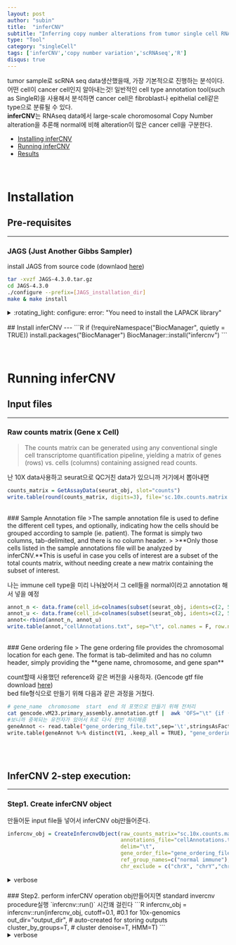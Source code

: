 ```yaml
---
layout: post
author: "subin"
title:  "inferCNV"
subtitle: "Inferring copy number alterations from tumor single cell RNA-seq data"
type: "Tool"
category: "singleCell"
tags: ['inferCNV','copy number variation','scRNAseq','R']
disqus: true
---
```


tumor sample로 scRNA seq data생산했을때, 가장 기본적으로 진행하는 분석이다. 어떤 cell이 cancer cell인지 알아내는것! 일반적인 cell type annotation tool(such as SingleR)을 사용해서 분석하면 cancer cell은 fibroblast나 epithelial cell같은 type으로 분류될 수 있다. <br/>
**inferCNV**는 RNAseq data에서 large-scale choromosomal Copy Number alteration을 추론해 normal에 비해 alteration이 많은 cancer cell을 구분한다. 
<br/>
- [Installing inferCNV](#installation)
- [Running inferCNV](#running-infercnv)
- [Results](#results)
<br/><br/><br/>

# Installation
## Pre-requisites
---
### JAGS (Just Another Gibbs Sampler)
install JAGS from source code (downlaod [here](https://sourceforge.net/projects/mcmc-jags/files/JAGS/4.x/Source/))
```bash
tar -xvzf JAGS-4.3.0.tar.gz
cd JAGS-4.3.0
./configure --prefix=[JAGS_installation_dir]
make & make install
```
<details>
<summary>:rotating_light: configure: error: "You need to install the LAPACK library"</summary>
<div markdown="1">
```bash
...
checking for cheev_ in -llapack_rs6k... no
configure: error: "You need to install the LAPACK library"
```
configuration하는 도중에 위와 같은 error가 나면, `lapack` 설치해준다 (download source from [here](https://github.com/Reference-LAPACK/lapack/archive/refs/tags/v3.9.1.tar.gz))
```bash
tar -xvzf v3.9.1.tar.gz
cd lapack-3.9.1
#make.inc.example 파일의 내용을 본인 환경에 맞게 수정한 후, make.inc파일로 저장한다.
mv make.inc.example make.inc 
make & make install
```
잘 설치되면 다시 한번 configuration시도해보고, lapack 깔았는데도 같은 에러가 난다면 이렇게 해보자
```
LDFLAGS="-L/source/lapack-3.9.1" F77=gfortran ./configure --prefix=/source/JAGS-4.3.0 --with-lapack=/source/lapack-3.9.1
```
</div></details>
<br/>
## Install inferCNV
---
```R
if (!requireNamespace("BiocManager", quietly = TRUE))
     install.packages("BiocManager")
BiocManager::install("infercnv")
```
<br/><br/><br/>


# Running inferCNV
## Input files
---
### Raw counts matrix (Gene x Cell)
> The counts matrix can be generated using any conventional single cell transcriptome quantification pipeline, yielding a matrix of genes (rows) vs. cells (columns) containing assigned read counts.

난 10X data사용하고 seurat으로 QC거친 data가 있으니까 거기에서 뽑아내면
```R
counts_matrix = GetAssayData(seurat_obj, slot="counts")
write.table(round(counts_matrix, digits=3), file='sc.10x.counts.matrix', quote=F, sep="\t")                                                                                                        
```
<br/>
### Sample Annotation file
>The sample annotation file is used to define the different cell types, and optionally, indicating how the cells should be grouped according to sample (ie. patient). The format is simply two columns, tab-delimited, and there is no column header.
>
>**Only those cells listed in the sample annotations file will be analyzed by inferCNV.**This is useful in case you cells of interest are a subset of the total counts matrix, without needing create a new matrix containing the subset of interest.

나는 immune cell type을 미리 나눠놨어서 그 cell들을 normal이라고 annotation 해서 넣을 예정
```R
annot_n <- data.frame(cell_id=colnames(subset(seurat_obj, idents=c(2, 5, 9, 10))), annot="normal immune")
annot_u <- data.frame(cell_id=colnames(subset(seurat_obj, idents=c(2, 5, 9, 10), invert=T)), annot="not immune")
annot<-rbind(annot_n, annot_u)
write.table(annot,"cellAnnotations.txt", sep="\t", col.names = F, row.names = F,quote=F)
```
<br/>
### Gene ordering file
> The gene ordering file provides the chromosomal location for each gene. The format is tab-delimited and has no column header, simply providing the **gene name, chromosome, and gene span**

count할때 사용했던 reference와 같은 버전을 사용하자. (Gencode gtf file download [here](https://www.gencodegenes.org/mouse/release_M23.html))<br/>
bed file형식으로 만들기 위해 다음과 같은 과정을 거쳤다.
```bash
# gene_name  chromosome  start  end 의 포맷으로 만들기 위해 전처리
cat gencode.vM23.primary_assembly.annotation.gtf |  awk 'OFS="\t" {if ($3=="gene") {print $14,$1,$4-1,$5}}' | tr -d '";' > inferCNV_geneOrdering.txt
#보니까 중복되는 유전자가 있어서 R로 다시 한번 처리해줌
geneAnnot <- read.table("gene_ordering_file.txt",sep='\t',stringsAsFactors=F)
write.table(geneAnnot %>% distinct(V1, .keep_all = TRUE), "gene_ordering_file.txt", sep="\t", col.names = F, row.names = F,quote=F)
```
<br/><br/>
## InferCNV 2-step execution:
---
### Step1. Create inferCNV object
만들어둔 input file들 넣어서 inferCNV obj만들어준다.
```R
infercnv_obj = CreateInfercnvObject(raw_counts_matrix="sc.10x.counts.matrix",
                                    annotations_file="cellAnnotations.txt",
                                    delim="\t",
                                    gene_order_file="gene_ordering_file.txt",
                                    ref_group_names=c("normal immune"),
                                    chr_exclude = c("chrX", "chrY","chrM"))
```
<details>
<summary>verbose</summary>
<div markdown="1">
```bash
INFO [2021-05-25 17:35:49] Parsing matrix: sc.10x.counts.matrix
INFO [2021-05-25 17:36:02] Parsing gene order file: gene_ordering_file.txt
INFO [2021-05-25 17:36:02] Parsing cell annotations file: cellAnnotations.txt
INFO [2021-05-25 17:36:02] ::order_reduce:Start.
INFO [2021-05-25 17:36:02] .order_reduce(): expr and order match.
INFO [2021-05-25 17:36:02] ::process_data:order_reduce:Reduction from positional data, new dimensions (r,c) = 16766,5684 Total=114172878 Min=0 Max=5041.
INFO [2021-05-25 17:36:02] num genes removed taking into account provided gene ordering list: 529 = 3.15519503757605% removed.
INFO [2021-05-25 17:36:02] -filtering out cells < 100 or > Inf, removing 0 % of cells
INFO [2021-05-25 17:36:04] validating infercnv_obj
```
</div></details>
<br/>
### Step2. perform inferCNV operation
obj만들어지면 standard invercnv procedure실행 `infercnv::run()` 시간꽤 걸린다
```R
infercnv_obj = infercnv::run(infercnv_obj,
                     cutoff=0.1,  #0.1 for 10x-genomics
                     out_dir="output_dir",  # auto-created for storing outputs
                     cluster_by_groups=T,   # cluster
                     denoise=T,
                     HMM=T)
```
<details>
<summary>verbose</summary>
<div markdown="1">
```bash

```
</div></details>
<br/><br/><br/>
# Results
잘 돌아가고 나면, `out_dir` 옵션에 넣은 값과 같은 이름의 output directory가 생성된다.<br/>
**inferCNV.pdf**
<p align="center">
<img src="https://user-images.githubusercontent.com/43258282/119928911-810d8780-bfb7-11eb-82df-f42de8a5c5dd.png" alt="infercnv results" height="400px"> result
</p>


<br/><br/><br/><br/><br/>
#### reference
[inferCNV github page](https://github.com/broadinstitute/inferCNV/wiki)